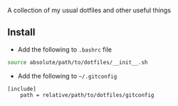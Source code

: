 
A collection of my usual dotfiles and other useful things

## Install

* Add the following to `.bashrc` file

```bash
source absolute/path/to/dotfiles/__init__.sh
```

* Add the following to `~/.gitconfig`

```
[include]
    path = relative/path/to/dotfiles/gitconfig
```

